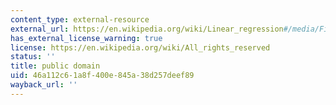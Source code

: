 ```yaml
---
content_type: external-resource
external_url: https://en.wikipedia.org/wiki/Linear_regression#/media/File:Galton%27s_correlation_diagram_1875.jpg
has_external_license_warning: true
license: https://en.wikipedia.org/wiki/All_rights_reserved
status: ''
title: public domain
uid: 46a112c6-1a8f-400e-845a-38d257deef89
wayback_url: ''
---
```

